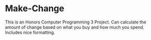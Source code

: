 # Make-Change
This is an Honors Computer Programming 3 Project. Can calculate the amount of change based on what you buy and how much you spend. Includes nice formatting.

